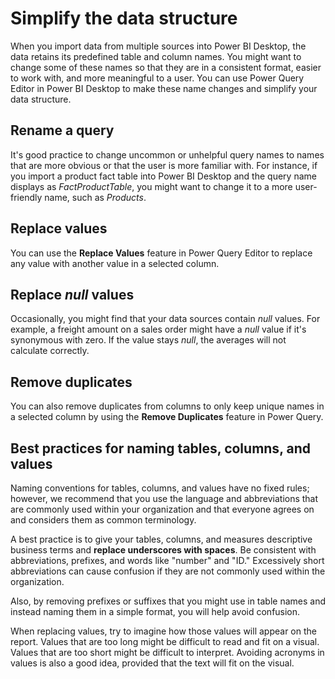 # Simplify the data structure

When you import data from multiple sources into Power BI Desktop, the data retains its predefined table and column names. You might want to change some of these names so that they are in a consistent format, easier to work with, and more meaningful to a user. You can use Power Query Editor in Power BI Desktop to make these name changes and simplify your data structure.

## Rename a query 

It's good practice to change uncommon or unhelpful query names to names that are more obvious or that the user is more familiar with. For instance, if you import a product fact table into Power BI Desktop and the query name displays as *FactProductTable*, you might want to change it to a more user-friendly name, such as *Products*. 

## Replace values

You can use the **Replace Values** feature in Power Query Editor to replace any value with another value in a selected column.

## Replace *null* values

Occasionally, you might find that your data sources contain *null* values. For example, a freight amount on a sales order might have a *null* value if it's synonymous with zero. If the value stays *null*, the averages will not calculate correctly. 

## Remove duplicates

You can also remove duplicates from columns to only keep unique names in a selected column by using the **Remove Duplicates** feature in Power Query.

## Best practices for naming tables, columns, and values

Naming conventions for tables, columns, and values have no fixed rules; however, we recommend that you use the language and abbreviations that are commonly used within your organization and that everyone agrees on and considers them as common terminology.

A best practice is to give your tables, columns, and measures descriptive business terms and **replace underscores with spaces**. Be consistent with abbreviations, prefixes, and words like "number" and "ID." Excessively short abbreviations can cause confusion if they are not commonly used within the organization.

Also, by removing prefixes or suffixes that you might use in table names and instead naming them in a simple format, you will help avoid confusion.

When replacing values, try to imagine how those values will appear on the report. Values that are too long might be difficult to read and fit on a visual. Values that are too short might be difficult to interpret. Avoiding acronyms in values is also a good idea, provided that the text will fit on the visual.